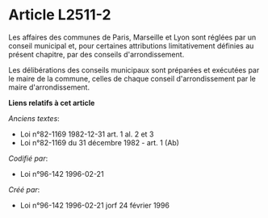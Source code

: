 # Article L2511-2

Les affaires des communes de Paris, Marseille et Lyon sont réglées par un conseil municipal et, pour certaines attributions
limitativement définies au présent chapitre, par des conseils d'arrondissement.

Les délibérations des conseils municipaux sont préparées et exécutées par le maire de la commune, celles de chaque conseil
d'arrondissement par le maire d'arrondissement.

**Liens relatifs à cet article**

_Anciens textes_:

  - Loi n°82-1169 1982-12-31 art. 1 al. 2 et 3
  - Loi n°82-1169 du 31 décembre 1982 - art. 1 (Ab)

_Codifié par_:

  - Loi n°96-142 1996-02-21

_Créé par_:

  - Loi n°96-142 1996-02-21 jorf 24 février 1996
